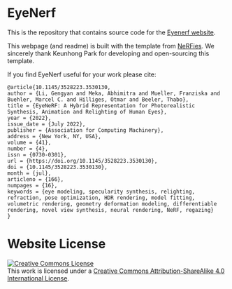 # EyeNerf

This is the repository that contains source code for the [Eyenerf website](https://ligethz.github.io/eyenerf_website/).

This webpage (and readme) is built with the template from [NeRFies](https://github.com/nerfies/nerfies.github.io). We sincerely thank Keunhong Park for developing and open-sourcing this template. 

If you find EyeNerf useful for your work please cite:
```
@article{10.1145/3528223.3530130,
author = {Li, Gengyan and Meka, Abhimitra and Mueller, Franziska and Buehler, Marcel C. and Hilliges, Otmar and Beeler, Thabo},
title = {EyeNeRF: A Hybrid Representation for Photorealistic Synthesis, Animation and Relighting of Human Eyes},
year = {2022},
issue_date = {July 2022},
publisher = {Association for Computing Machinery},
address = {New York, NY, USA},
volume = {41},
number = {4},
issn = {0730-0301},
url = {https://doi.org/10.1145/3528223.3530130},
doi = {10.1145/3528223.3530130},
month = {jul},
articleno = {166},
numpages = {16},
keywords = {eye modeling, specularity synthesis, relighting, refraction, pose optimization, HDR rendering, model fitting, volumetric rendering, geometry deformation modeling, differentiable rendering, novel view synthesis, neural rendering, NeRF, regazing}
}
```

# Website License
<a rel="license" href="http://creativecommons.org/licenses/by-sa/4.0/"><img alt="Creative Commons License" style="border-width:0" src="https://i.creativecommons.org/l/by-sa/4.0/88x31.png" /></a><br />This work is licensed under a <a rel="license" href="http://creativecommons.org/licenses/by-sa/4.0/">Creative Commons Attribution-ShareAlike 4.0 International License</a>.

